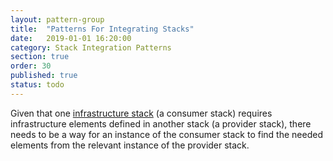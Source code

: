 ```yaml
---
layout: pattern-group
title:  "Patterns For Integrating Stacks"
date:   2019-01-01 16:20:00
category: Stack Integration Patterns
section: true
order: 30
published: true
status: todo
---
```


Given that one [infrastructure stack](/patterns/core-stack/) (a consumer stack) requires infrastructure elements defined in another stack (a provider stack), there needs to be a way for an instance of the consumer stack to find the needed elements from the relevant instance of the provider stack.


